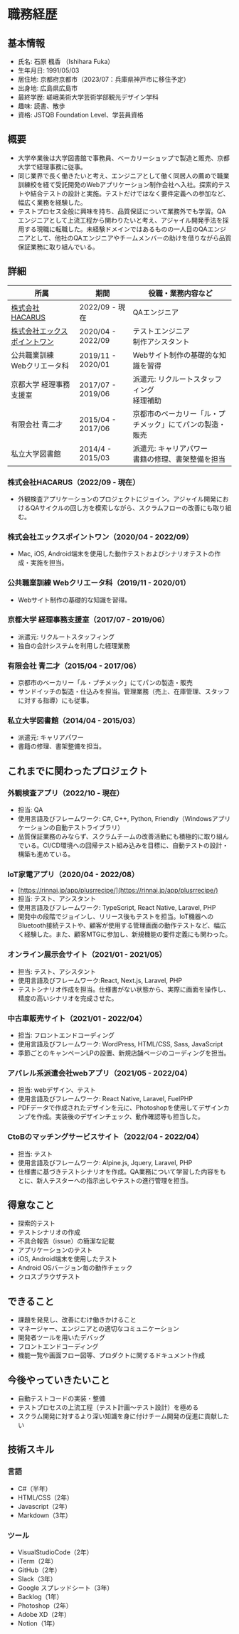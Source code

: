 # 職務経歴

## 基本情報

- 氏名: 石原 楓香 （Ishihara Fuka）
- 生年月日: 1991/05/03
- 居住地: 京都府京都市（2023/07：兵庫県神戸市に移住予定）
- 出身地: 広島県広島市
- 最終学歴: 嵯峨美術大学芸術学部観光デザイン学科
- 趣味: 読書、散歩
- 資格: JSTQB Foundation Level、学芸員資格

## 概要

- 大学卒業後は大学図書館で事務員、ベーカリーショップで製造と販売、京都大学で経理事務に従事。
- 同じ業界で長く働きたいと考え、エンジニアとして働く同居人の薦めで職業訓練校を経て受託開発のWebアプリケーション制作会社へ入社。探索的テストや結合テストの設計と実施。テストだけではなく要件定義への参加など、幅広く業務を経験した。
- テストプロセス全般に興味を持ち、品質保証について業務外でも学習。QAエンジニアとして上流工程から関わりたいと考え、アジャイル開発手法を採用する現職に転職した。未経験ドメインではあるものの一人目のQAエンジニアとして、他社のQAエンジニアやチームメンバーの助けを借りながら品質保証業務に取り組んでいる。

## 詳細

| 所属 | 期間 | 役職・業務内容など |
| - | - | - |
| [株式会社HACARUS](https://hacarus.com/ja/) | 2022/09 - 現在 | QAエンジニア |
| [株式会社エックスポイントワン](https://x-point-1.net/) | 2020/04 - 2022/09 | テストエンジニア<br>制作アシスタント |
| 公共職業訓練<br>Webクリエータ科 | 2019/11 - 2020/01 | Webサイト制作の基礎的な知識を習得 |
| 京都大学 経理事務支援室 | 2017/07 - 2019/06 | 派遣元: リクルートスタッフィング<br>経理補助 |
| 有限会社 青二才 | 2015/04 - 2017/06 | 京都市のベーカリー「ル・プチメック」にてパンの製造・販売 |
| 私立大学図書館 | 2014/4 - 2015/03 | 派遣元: キャリアパワー<br>書籍の修理、書架整備を担当 |

### 株式会社HACARUS（2022/09 - 現在）

- 外観検査アプリケーションのプロジェクトにジョイン。アジャイル開発におけるQAサイクルの回し方を模索しながら、スクラムフローの改善にも取り組む。

### 株式会社エックスポイントワン（2020/04 - 2022/09）

- Mac, iOS, Android端末を使用した動作テストおよびシナリオテストの作成・実施を担当。

### 公共職業訓練 Webクリエータ科（2019/11 - 2020/01）

- Webサイト制作の基礎的な知識を習得。

### 京都大学 経理事務支援室（2017/07 - 2019/06）

- 派遣元: リクルートスタッフィング
- 独自の会計システムを利用した経理業務

### 有限会社 青二才（2015/04 - 2017/06）

- 京都市のベーカリー「ル・プチメック」にてパンの製造・販売
- サンドイッチの製造・仕込みを担当。管理業務（売上、在庫管理、スタッフに対する指導）にも従事。

### 私立大学図書館（2014/04 - 2015/03）

- 派遣元: キャリアパワー
- 書籍の修理、書架整備を担当。

## これまでに関わったプロジェクト

### 外観検査アプリ（2022/10 - 現在）

- 担当: QA
- 使用言語及びフレームワーク: C#, C++, Python, Friendly（Windowsアプリケーションの自動テストライブラリ）
- 品質保証業務のみならず、スクラムチームの改善活動にも積極的に取り組んでいる。CI/CD環境への回帰テスト組み込みを目標に、自動テストの設計・構築も進めている。

### IoT家電アプリ（2020/04 - 2022/08）

- [https://rinnai.jp/app/plusrrecipe/](https://rinnai.jp/app/plusrrecipe/)
- 担当: テスト、アシスタント
- 使用言語及びフレームワーク: TypeScript, React Native, Laravel, PHP 
- 開発中の段階でジョインし、リリース後もテストを担当。IoT機器へのBluetooth接続テストや、顧客が使用する管理画面の動作テストなど、幅広く経験した。また、顧客MTGに参加し、新規機能の要件定義にも関わった。

### オンライン展示会サイト（2021/01 - 2021/05）

- 担当: テスト、アシスタント
- 使用言語及びフレームワーク:React, Next.js, Laravel, PHP
- テストシナリオ作成を担当。仕様書がない状態から、実際に画面を操作し、精度の高いシナリオを完成させた。

### 中古車販売サイト（2021/01 - 2022/04）

- 担当: フロントエンドコーディング
- 使用言語及びフレームワーク: WordPress, HTML/CSS, Sass, JavaScript
- 季節ごとのキャンペーンLPの設置、新規店舗ページのコーディングを担当。

### アパレル系派遣会社webアプリ（2021/05 - 2022/04）

- 担当: webデザイン、テスト
- 使用言語及びフレームワーク: React Native, Laravel, FuelPHP
- PDFデータで作成されたデザインを元に、Photoshopを使用してデザインカンプを作成。実装後のデザインチェック、動作確認等も担当した。

### CtoBのマッチングサービスサイト（2022/04 - 2022/04）

- 担当: テスト
- 使用言語及びフレームワーク: Alpine.js, Jquery, Laravel, PHP
- 仕様書に基づきテストシナリオを作成。QA業務について学習した内容をもとに、新人テスターへの指示出しやテストの進行管理を担当。

<!-- ## 副業で担当していた案件

### 着物レンタルサイトの保守（2021/03 - 2022/04）

- 和装プロデュース会社の関連Webサイト。顧客の要望をヒアリングした上でwelcartプラグインを導入し、商品の受注をサイト上で行えるよう改修した。
- 使用言語及びフレームワーク: HTML/CSS, JavaScript, WordPress
- 担当: 開発、保守・運用

### アパレルサイトの企画・運用（2020/03 - 2022/04）

- [http://lala-okamoto.com/](http://lala-okamoto.com/)
- 個人でアパレルブランドを運営している友人のポートフォリオサイト
- 担当: 企画、開発、保守・運用、デザイン
- 使用言語及びフレームワーク: Nuxt.js, microCMS -->

## 得意なこと

- 探索的テスト
- テストシナリオの作成
- 不具合報告（issue）の簡潔な記載
- アプリケーションのテスト
- iOS, Android端末を使用したテスト
- Android OSバージョン毎の動作チェック
- クロスブラウザテスト

## できること

- 課題を発見し、改善にむけ働きかけること
- マネージャー、エンジニアとの適切なコミュニケーション
- 開発者ツールを用いたデバッグ
- フロントエンドコーディング
- 機能一覧や画面フロー図等、プロダクトに関するドキュメント作成

## 今後やっていきたいこと

- 自動テストコードの実装・整備
- テストプロセスの上流工程（テスト計画〜テスト設計）を極める
- スクラム開発に対するより深い知識を身に付けチーム開発の促進に貢献したい

## 技術スキル

### 言語

- C#（半年）
- HTML/CSS（2年）
- Javascript（2年）
- Markdown（3年）

### ツール

- VisualStudioCode（2年）
- iTerm（2年）
- GitHub（2年）
- Slack（3年）
- Google スプレッドシート（3年）
- Backlog（1年）
- Photoshop（2年）
- Adobe XD（2年）
- Notion（1年）

<!-- ### フレームワーク

- Nuxt.js（2年）
- WordPress（1年） -->
